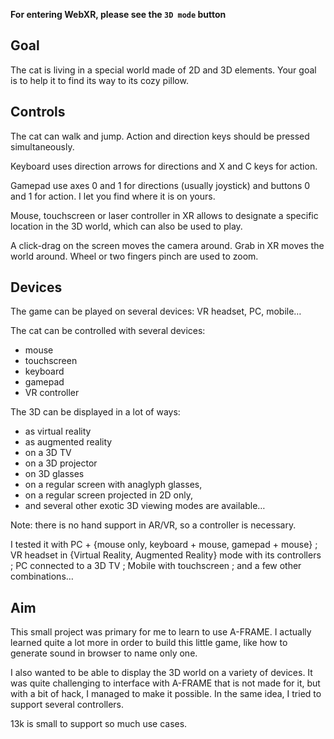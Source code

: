 **For entering WebXR, please see the `3D mode` button**

## Goal
The cat is living in a special world made of 2D and 3D elements.
Your goal is to help it to find its way to its cozy pillow.

## Controls
The cat can walk and jump. Action and direction keys should be pressed simultaneously.

Keyboard uses direction arrows for directions and X and C keys for action.

Gamepad use axes 0 and 1 for directions (usually joystick) and buttons 0 and 1 for action. I let you find where it is on yours.

Mouse, touchscreen or laser controller in XR allows to designate a specific location in the 3D world, which can also be used to play.

A click-drag on the screen moves the camera around. Grab in XR moves the world around. Wheel or two fingers pinch are used to zoom.

## Devices
The game can be played on several devices: VR headset, PC, mobile…

The cat can be controlled with several devices:
- mouse
- touchscreen
- keyboard
- gamepad
- VR controller

The 3D can be displayed in a lot of ways:
- as virtual reality
- as augmented reality
- on a 3D TV
- on a 3D projector
- on 3D glasses
- on a regular screen with anaglyph glasses,
- on a regular screen projected in 2D only,
- and several other exotic 3D viewing modes are available…

Note: there is no hand support in AR/VR, so a controller is necessary.

I tested it with PC + {mouse only, keyboard + mouse, gamepad + mouse} ; VR headset in {Virtual Reality, Augmented Reality} mode with its controllers ; PC connected to a 3D TV ; Mobile with touchscreen ; and a few other combinations…

## Aim
This small project was primary for me to learn to use A-FRAME. I actually learned quite a lot more in order to build this little game, like how to generate sound in browser to name only one.

I also wanted to be able to display the 3D world on a variety of devices. It was quite challenging to interface with A-FRAME that is not made for it, but with a bit of hack, I managed to make it possible. In the same idea, I tried to support several controllers.

13k is small to support so much use cases.